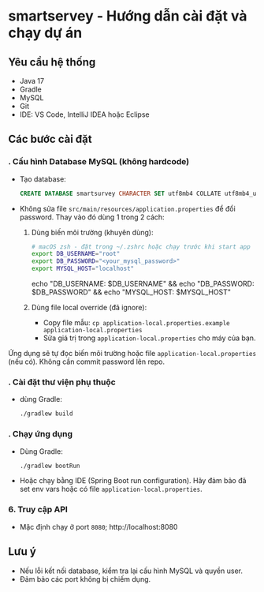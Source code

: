 # smartservey - Hướng dẫn cài đặt và chạy dự án

## Yêu cầu hệ thống

- Java 17
- Gradle
- MySQL
- Git
- IDE: VS Code, IntelliJ IDEA hoặc Eclipse

## Các bước cài đặt


### . Cấu hình Database MySQL (không hardcode)

- Tạo database:
  ```sql
  CREATE DATABASE smartsurvey CHARACTER SET utf8mb4 COLLATE utf8mb4_unicode_ci;
  ```
- Không sửa file `src/main/resources/application.properties` để đổi password. Thay vào đó dùng 1 trong 2 cách:
  1) Dùng biến môi trường (khuyên dùng):
     ```zsh
     # macOS zsh - đặt trong ~/.zshrc hoặc chạy trước khi start app
     export DB_USERNAME="root"
     export DB_PASSWORD="<your_mysql_password>"
     export MYSQL_HOST="localhost"
     
     ```
     <!-- để kiểm tra username password hiện tại trên local  -->
     echo "DB_USERNAME: $DB_USERNAME" && echo "DB_PASSWORD: $DB_PASSWORD" && echo "MYSQL_HOST: $MYSQL_HOST"
     
  2) Dùng file local override (đã ignore):
     - Copy file mẫu: `cp application-local.properties.example application-local.properties`
     - Sửa giá trị trong `application-local.properties` cho máy của bạn.

Ứng dụng sẽ tự đọc biến môi trường hoặc file `application-local.properties` (nếu có). Không cần commit password lên repo.

### . Cài đặt thư viện phụ thuộc


- dùng Gradle:
  ```bash
  ./gradlew build
  ```

### . Chạy ứng dụng

- Dùng Gradle:
  ```bash
  ./gradlew bootRun
  ```
- Hoặc chạy bằng IDE (Spring Boot run configuration). Hãy đảm bảo đã set env vars hoặc có file `application-local.properties`.

### 6. Truy cập API

- Mặc định chạy ở port `8080`;
  http://localhost:8080


## Lưu ý

- Nếu lỗi kết nối database, kiểm tra lại cấu hình MySQL và quyền user.
- Đảm bảo các port không bị chiếm dụng.